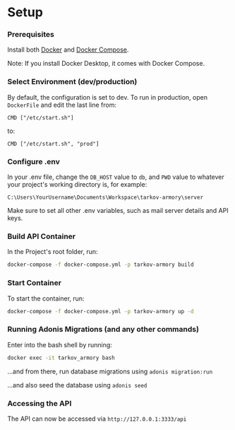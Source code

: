 # Setup

### Prerequisites
Install both [Docker](https://www.docker.com/get-started) and [Docker Compose](https://docs.docker.com/compose/).

Note: If you install Docker Desktop, it comes with Docker Compose.

### Select Environment (dev/production)
By default, the configuration is set to dev. To run in production, open ```DockerFile``` and edit the last line from: 

```CMD ["/etc/start.sh"]``` 

to:

```CMD ["/etc/start.sh", "prod"]```

### Configure .env
In your .env file, change the ```DB_HOST``` value to ```db```, and ```PWD``` value to whatever your project's working directory is, for example: 

```C:\Users\YourUsername\Documents\Workspace\tarkov-armory\server```

Make sure to set all other .env variables, such as mail server details and API keys.

### Build API Container

In the Project's root folder, run:

```bash
docker-compose -f docker-compose.yml -p tarkov-armory build
```

### Start Container

To start the container, run:

```bash
docker-compose -f docker-compose.yml -p tarkov-armory up -d
```

### Running Adonis Migrations (and any other commands)
Enter into the bash shell by running:

```bash
docker exec -it tarkov_armory bash
```

...and from there, run database migrations using ```adonis migration:run```

...and also seed the database using ```adonis seed```

### Accessing the API
The API can now be accessed via ```http://127.0.0.1:3333/api```